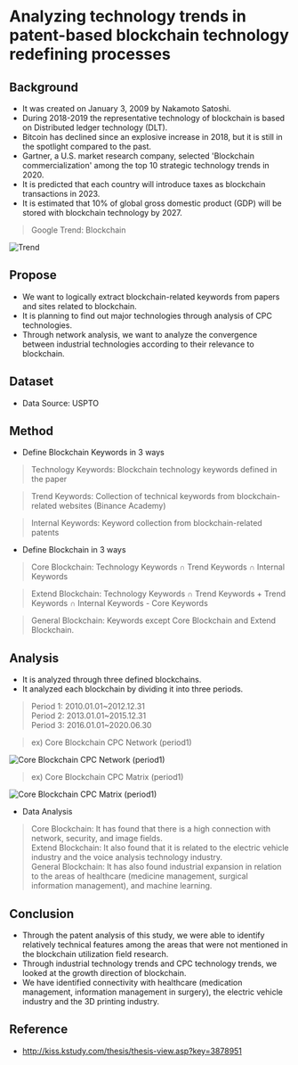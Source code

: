 # Analyzing technology trends in patent-based blockchain technology redefining processes

## Background
- It was created on January 3, 2009 by Nakamoto Satoshi.
- During 2018-2019 the representative technology of blockchain is based on Distributed ledger technology (DLT).
- Bitcoin has declined since an explosive increase in 2018, but it is still in the spotlight compared to the past.
- Gartner, a U.S. market research company, selected 'Blockchain commercialization' among the top 10 strategic technology trends in 2020.
- It is predicted that each country will introduce taxes as blockchain transactions in 2023.
- It is estimated that 10% of global gross domestic product (GDP) will be stored with blockchain technology by 2027.

> Google Trend: Blockchain <br/>

![Trend](https://user-images.githubusercontent.com/63955072/122921380-5e477680-d39d-11eb-9609-9d16ea91cacd.png)

## Propose
- We want to logically extract blockchain-related keywords from papers and sites related to blockchain.
- It is planning to find out major technologies through analysis of CPC technologies.
- Through network analysis, we want to analyze the convergence between industrial technologies according to their relevance to blockchain.

## Dataset
- Data Source: USPTO

## Method
- Define Blockchain Keywords in 3 ways
> Technology Keywords: Blockchain technology keywords defined in the paper <br/>

> Trend Keywords: Collection of technical keywords from blockchain-related websites (Binance Academy) <br/>

> Internal Keywords: Keyword collection from blockchain-related patents <br/>

- Define Blockchain in 3 ways
> Core Blockchain: Technology Keywords ∩ Trend Keywords ∩ Internal Keywords <br/>

> Extend Blockchain: Technology Keywords ∩ Trend Keywords + Trend Keywords ∩ Internal Keywords - Core Keywords <br/>

> General Blockchain: Keywords except Core Blockchain and Extend Blockchain. <br/>

## Analysis
- It is analyzed through three defined blockchains.
- It analyzed each blockchain by dividing it into three periods.
> Period 1: 2010.01.01~2012.12.31 <br/>
> Period 2: 2013.01.01~2015.12.31 <br/>
> Period 3: 2016.01.01~2020.06.30 <br/>

> ex) Core Blockchain CPC Network (period1) <br/>

![Core Blockchain CPC Network (period1)](https://user-images.githubusercontent.com/63955072/122924989-58ec2b00-d3a1-11eb-9ae9-06336f25e7d1.png)

> ex) Core Blockchain CPC Matrix (period1) <br/>

![Core Blockchain CPC Matrix (period1)](https://user-images.githubusercontent.com/63955072/122925208-92249b00-d3a1-11eb-9c11-902731cad21f.png)

- Data Analysis
> Core Blockchain: It has found that there is a high connection with network, security, and image fields. <br/>
> Extend Blockchain: It also found that it is related to the electric vehicle industry and the voice analysis technology industry. <br/>
> General Blockchain: It has also found industrial expansion in relation to the areas of healthcare (medicine management, surgical information management), and machine learning. <br/>

## Conclusion
- Through the patent analysis of this study, we were able to identify relatively technical features among the areas that were not mentioned in the blockchain utilization field research.
- Through industrial technology trends and CPC technology trends, we looked at the growth direction of blockchain. 
- We have identified connectivity with healthcare (medication management, information management in surgery), the electric vehicle industry and the 3D printing industry.

## Reference
- http://kiss.kstudy.com/thesis/thesis-view.asp?key=3878951
